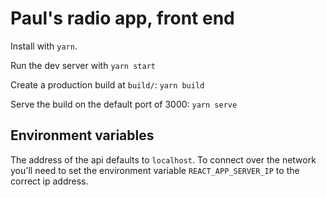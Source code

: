 # Paul's radio app, front end

Install with `yarn`.

Run the dev server with `yarn start`

Create a production build at `build/`: `yarn build`

Serve the build on the default port of 3000: `yarn serve`

## Environment variables

The address of the api defaults to `localhost`. To connect over the network
you'll need to set the environment variable `REACT_APP_SERVER_IP` to the correct
ip address.
